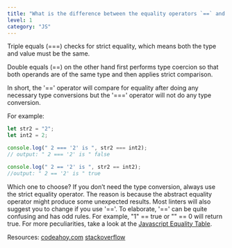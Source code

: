 ```yaml
---
title: "What is the difference between the equality operators `==` and `===`?"
level: 1
category: "JS"
---
```


Triple equals (===) checks for strict equality, which means both the type and value must be the same.

Double equals (==) on the other hand first performs type coercion so that both operands are of the same type and then applies strict comparison.

In short, the '==' operator will compare for equality after doing any necessary type conversions but the '===' operator will not do any type conversion.

For example:

```javascript
let str2 = "2";
let int2 = 2;

console.log(" 2 === '2' is ", str2 === int2);
// output: " 2 === '2' is " false

console.log(" 2 == '2' is ", str2 == int2);
//output: " 2 == '2' is " true
```

Which one to choose?
If you don’t need the type conversion, always use the strict equality operator. The reason is because the abstract equality operator might produce some unexpected results. Most linters will also suggest you to change if you use '=='. To elaborate, '==' can be quite confusing and has odd rules. For example, "1" == true or "" == 0 will return true. For more peculiarities, take a look at the [Javascript Equality Table](https://dorey.github.io/JavaScript-Equality-Table/).

Resources:
[codeahoy.com](https://codeahoy.com/javascript/2019/10/12/==-vs-===-in-javascript/)
[stackoverflow](https://stackoverflow.com/questions/359494/which-equals-operator-vs-should-be-used-in-javascript-comparisons)
